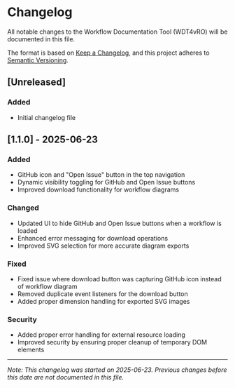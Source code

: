 # Changelog

All notable changes to the Workflow Documentation Tool (WDT4vRO) will be documented in this file.

The format is based on [Keep a Changelog](https://keepachangelog.com/en/1.0.0/),
and this project adheres to [Semantic Versioning](https://semver.org/spec/v2.0.0.html).

## [Unreleased]
### Added
- Initial changelog file

## [1.1.0] - 2025-06-23
### Added
- GitHub icon and "Open Issue" button in the top navigation
- Dynamic visibility toggling for GitHub and Open Issue buttons
- Improved download functionality for workflow diagrams

### Changed
- Updated UI to hide GitHub and Open Issue buttons when a workflow is loaded
- Enhanced error messaging for download operations
- Improved SVG selection for more accurate diagram exports

### Fixed
- Fixed issue where download button was capturing GitHub icon instead of workflow diagram
- Removed duplicate event listeners for the download button
- Added proper dimension handling for exported SVG images

### Security
- Added proper error handling for external resource loading
- Improved security by ensuring proper cleanup of temporary DOM elements

---
*Note: This changelog was started on 2025-06-23. Previous changes before this date are not documented in this file.*
